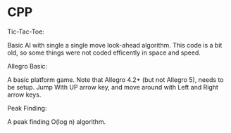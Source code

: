 CPP
===

Tic-Tac-Toe:

Basic AI with single a single move look-ahead algorithm. This code is a bit old, so some things were not coded efficently in space and speed.

Allegro Basic:

A basic platform game. Note that Allegro 4.2+ (but not Allegro 5), needs to be setup. Jump With UP arrow key, and move around with Left and Right arrow keys.

Peak Finding:

A peak finding O(log n) algorithm.
